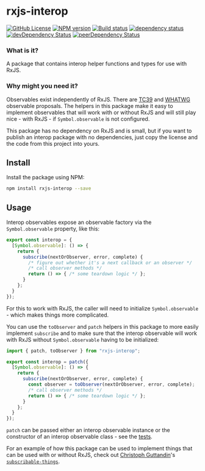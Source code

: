 # rxjs-interop

[![GitHub License](https://img.shields.io/badge/license-MIT-blue.svg)](https://github.com/cartant/rxjs-interop/blob/master/LICENSE)
[![NPM version](https://img.shields.io/npm/v/rxjs-interop.svg)](https://www.npmjs.com/package/rxjs-interop)
[![Build status](https://img.shields.io/travis/cartant/rxjs-interop.svg)](http://travis-ci.org/cartant/rxjs-interop)
[![dependency status](https://img.shields.io/david/cartant/rxjs-interop.svg)](https://david-dm.org/cartant/rxjs-interop)
[![devDependency Status](https://img.shields.io/david/dev/cartant/rxjs-interop.svg)](https://david-dm.org/cartant/rxjs-interop#info=devDependencies)
[![peerDependency Status](https://img.shields.io/david/peer/cartant/rxjs-interop.svg)](https://david-dm.org/cartant/rxjs-interop#info=peerDependencies)

### What is it?

A package that contains interop helper functions and types for use with RxJS.

### Why might you need it?

Observables exist independently of RxJS. There are [TC39](https://github.com/tc39/proposal-observable) and [WHATWG](https://github.com/whatwg/dom/issues/544) observable proposals. The helpers in this package make it easy to implement observables that will work with or without RxJS and will still play nice - with RxJS - if `Symbol.observable` is not configured.

This package has no dependency on RxJS and is small, but if you want to publish an interop package with no dependencies, just copy the license and the code from this project into yours.

## Install

Install the package using NPM:

```sh
npm install rxjs-interop --save
```

## Usage

Interop observables expose an observable factory via the `Symbol.observable` property, like this:

```ts
export const interop = {
  [Symbol.observable]: () => {
    return {
      subscribe(nextOrObserver, error, complete) {
        /* figure out whether it's a next callback or an observer */
        /* call observer methods */
        return () => { /* some teardown logic */ };
      }
    };
  }
});
```

For this to work with RxJS, the caller will need to initialize `Symbol.observable` - which makes things more complicated.

You can use the `toObserver` and `patch` helpers in this package to more easily implement `subscribe` and to make sure that the interop observable will work with RxJS without `Symbol.observable` having to be initialized:

```ts
import { patch, toObserver } from "rxjs-interop";

export const interop = patch({
  [Symbol.observable]: () => {
    return {
      subscribe(nextOrObserver, error, complete) {
        const observer = toObserver(nextOrObserver, error, complete);
        /* call observer methods */
        return () => { /* some teardown logic */ };
      }
    };
  }
});
```

`patch` can be passed either an interop observable instance or the constructor of an interop observable class - see the [tests](https://github.com/cartant/rxjs-interop/blob/master/source/patch-spec.ts).

For an example of how this package can be used to implement things that can be used with or without RxJS, check out [Christoph Guttandin](https://github.com/chrisguttandin)'s [`subscribable-things`](https://github.com/chrisguttandin/subscribable-things).